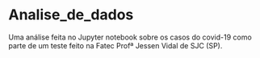 # Analise_de_dados
Uma análise feita no Jupyter notebook sobre os casos do covid-19 como parte de um teste feito na Fatec Profª Jessen Vidal de SJC (SP).
